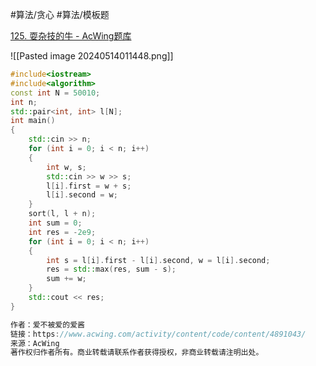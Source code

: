 
#算法/贪心 #算法/模板题 

[125. 耍杂技的牛 - AcWing题库](https://www.acwing.com/problem/content/127/)


![[Pasted image 20240514011448.png]]

```cpp
#include<iostream>
#include<algorithm>
const int N = 50010;
int n;
std::pair<int, int> l[N];
int main()
{
    std::cin >> n;
    for (int i = 0; i < n; i++)
    {
        int w, s;
        std::cin >> w >> s;
        l[i].first = w + s;
        l[i].second = w;
    }
    sort(l, l + n);
    int sum = 0;
    int res = -2e9;
    for (int i = 0; i < n; i++)
    {
        int s = l[i].first - l[i].second, w = l[i].second;
        res = std::max(res, sum - s);
        sum += w;
    }
    std::cout << res;
}

作者：爱不被爱的爱酱
链接：https://www.acwing.com/activity/content/code/content/4891043/
来源：AcWing
著作权归作者所有。商业转载请联系作者获得授权，非商业转载请注明出处。
```

